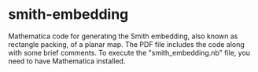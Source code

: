 # smith-embedding
Mathematica code for generating the Smith embedding, also known as rectangle packing, of a planar map. The PDF file includes the code along with some brief comments. To execute the "smith_embedding.nb" file, you need to have Mathematica installed.
